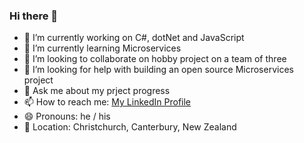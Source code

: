### Hi there 👋

<!--
**harrykhlo/harrykhlo** is a ✨ _special_ ✨ repository because its `README.md` (this file) appears on your GitHub profile.

Here are some ideas to get you started:
-->
- 🔭 I’m currently working on C#, dotNet and JavaScript
- 🌱 I’m currently learning Microservices
- 👯 I’m looking to collaborate on hobby project on a team of three
- 🤔 I’m looking for help with building an open source Microservices project
- 💬 Ask me about my prject progress
- 📫 How to reach me: [My LinkedIn Profile](https://www.linkedin.com/in/harry-lo-27034265/)
- 😄 Pronouns: he / his
- 📍 Location: Christchurch, Canterbury, New Zealand
<!-- - ⚡ Fun fact: ... -->


